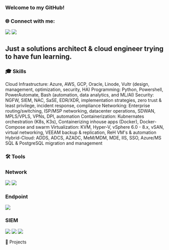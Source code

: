 ### Welcome to my GitHub!


### 🌐 Connect with me:


<a href="https://www.linkedin.com/in/tavish-roberts-mitchell-427b82122/"><img src="https://img.shields.io/badge/-LinkedIn-0072b1?&style=for-the-badge&logo=linkedin&logoColor=white" /></a>  <a href="mailto:tavish@cloud-security.engineer"><img src="https://img.shields.io/badge/-Email-d14836?style=for-the-badge&logo=gmail&logoColor=white" /></a>




  ## Just a solutions architect & cloud engineer trying to have fun learning.


    
### 🎓 Skills

  Cloud Infrastructure: Azure, AWS, GCP, Oracle, Linode, Vultr (design, management, optimization, security, HA)
  Programming: Python, Powershell, PowerAutomate, Bash (automation, data analytics, and ML/AI)
  Security: NGFW, SIEM, NAC, SaSE, EDR/XDR, implementation strategies, zero trust & least privilege, incident response, compliance
  Networking: Enterprise routing/switching, ISP/MSP networking, datacenter operations, SDWAN, MPLS/VPLS, VPNs, DPI, automation
  Containerization: Kubnernates orchestration (K8s, K3s), Containerizing inhouse apps (Docker), Docker-Compose and swarm
  Virtualization: KVM, Hyper-V, vSphere 6.0 - 8.x, vSAN, virtual networking, VEEAM backup & replication, ReH VM's & automation
  Hybrid-Cloud: ADDS, ADCS, AZADC, MeM/MDM, MDE, IIS, SSO, Azure/MS SQL & PostgreSQL migration and management


### 🛠 Tools


### Network
<div>
    <img src="https://img.shields.io/badge/-Wireshark-1679A7?&style=for-the-badge&logo=Wireshark&logoColor=white" />
    <img src="https://img.shields.io/badge/-Suricata-EF3B2D?&style=for-the-badge&logo=Suricata&logoColor=white" />
</div>

### Endpoint
<div>
    <img src="https://img.shields.io/badge/-Microsoft_Defender_for_Endpoint-00A4EF?&style=for-the-badge&logo=Microsoft&logoColor=white" />
</div>

### SIEM
<div>
    <img src="https://img.shields.io/badge/-Microsoft_Sentinel-0078D4?&style=for-the-badge&logo=Microsoft&logoColor=white" />
    <img src="https://img.shields.io/badge/-Splunk-000000?&style=for-the-badge&logo=Splunk&logoColor=white" />
    <img src="https://img.shields.io/badge/-Elastic-005571?&style=for-the-badge&logo=Elastic&logoColor=white" />
</div>


📘 Projects


